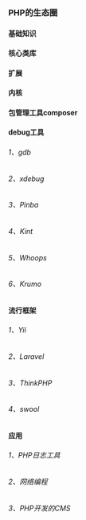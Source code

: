 ### PHP的生态圈

#### 基础知识

#### 核心类库

#### 扩展

#### 内核

#### 包管理工具composer

#### debug工具

###### 1、gdb

###### 2、xdebug

###### 3、Pinba

###### 4、Kint

###### 5、Whoops

###### 6、Krumo

#### 流行框架

###### 1、Yii

###### 2、Laravel

###### 3、ThinkPHP

###### 4、swool

#### 应用

###### 1、PHP日志工具

###### 2、网络编程

###### 3、PHP开发的CMS
